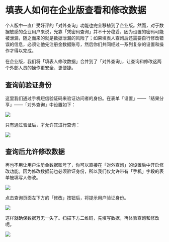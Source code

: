 # 填表人如何在企业版查看和修改数据

个人版中一直广受好评的「对外查询」功能也完全移植到了企业版。然而，对于数据敏感的企业用户来说，光靠「凭密码查询」并不十分稳妥，因为设置的密码可能被泄漏，随之而来的就是数据泄漏的风险了；如果填表人查询后还需要自行修改错误的信息，必须让他先注册金数据账号，然后你们共同经过一系列复杂的设置和操作才得以完成。

在企业版，我们将「填表人修改数据」合并到了「对外查询」，让查询和修改这两个外部人员的操作更安全、更便捷。

## **查询前验证身份**

这里我们通过手机短信验证码来验证访问者的身份。在表单「设置」——「结果分享」——「对外查询」中设置如下：

![](https://images-cdn.shimo.im/GemRp3fmEqsTIAu6/image.png!thumbnail)

  


只有通过验证后，才允许其进行查询：

![](https://images-cdn.shimo.im/OZFta1rh0mkWZ3mM/image.png!thumbnail)

## **查询后允许修改数据**

再也不用让用户注册金数据账号了，你可以直接在「对外查询」的设置后中开启修改功能。因为修改数据前也必须验证身份，所以我们仅允许带有「手机」字段的表单被填写人修改。

![](https://images-cdn.shimo.im/QzdtsDHeZdE9NkmE/image.png!thumbnail)

点击查询页面左下方的「修改」按钮后，将提示用户验证身份。

![](https://images-cdn.shimo.im/T2mGkh231kYiWavQ/image.png!thumbnail)

这样就确保数据万无一失了。扫描下方二维码，先填写数据，再体验查询和修改呢。

![](https://images-cdn.shimo.im/7ANtQ5snGz86yF1x/%E5%A1%AB%E5%86%99%E4%BA%BA%E4%BF%AE%E6%94%B9%E6%95%B0%E6%8D%AE.png!thumbnail)

  


  



